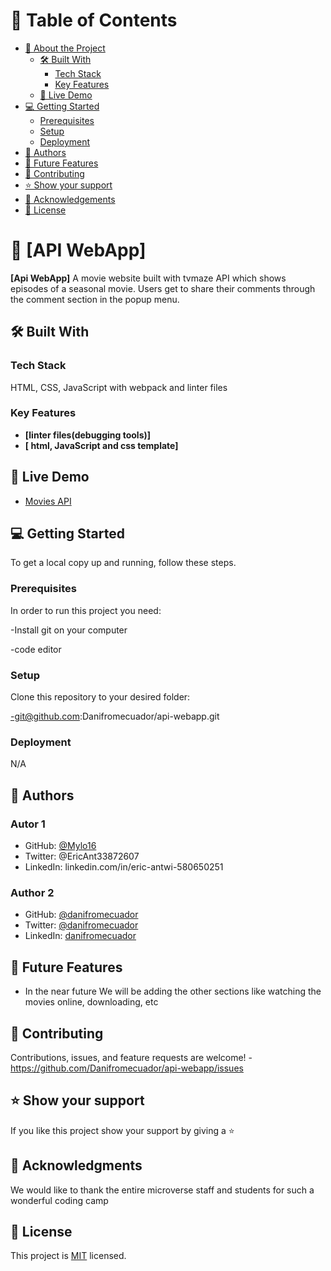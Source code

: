 # 📗 Table of Contents

- [📖 About the Project](#about-project)
  - [🛠 Built With](#built-with)
    - [Tech Stack](#tech-stack)
    - [Key Features](#key-features)
  - [🚀 Live Demo](#live-demo)
- [💻 Getting Started](#getting-started)
  - [Prerequisites](#prerequisites)
  - [Setup](#setup)
  - [Deployment](#triangular_flag_on_post-deployment)
- [👥 Authors](#authors)
- [🔭 Future Features](#future-features)
- [🤝 Contributing](#contributing)
- [⭐️ Show your support](#support)
- [🙏 Acknowledgements](#acknowledgements)
- [📝 License](#license)

# 📖 [API WebApp] <a name="about-project"></a>

**[Api WebApp]** A movie website built with tvmaze API which shows episodes of a seasonal movie. Users get to share their comments through the comment section in the popup menu.

## 🛠 Built With <a name="built-with"></a>

### Tech Stack <a name="tech-stack"></a>

HTML, CSS, JavaScript with webpack and linter files

### Key Features <a name="key-features"></a>

- **[linter files(debugging tools)]**
- **[ html, JavaScript and css template]**

## 🚀 Live Demo <a name="live-demo"></a>

- [Movies API](https://danifromecuador.github.io/api-webapp/dist/)

## 💻 Getting Started <a name="getting-started"></a>

To get a local copy up and running, follow these steps.

### Prerequisites

In order to run this project you need:

-Install git on your computer

-code editor


### Setup

Clone this repository to your desired folder:

-git@github.com:Danifromecuador/api-webapp.git

### Deployment

N/A


## 👥 Authors <a name="authors"></a>

### Autor 1
- GitHub: [@Mylo16](https://github.com/Mylo16)
- Twitter: @EricAnt33872607
- LinkedIn: linkedin.com/in/eric-antwi-580650251

### Author 2
- GitHub: [@danifromecuador](https://github.com/danifromecuador)
- Twitter: [@danifromecuador](https://twitter.com/danifromecuador)
- LinkedIn: [danifromecuador](https://www.linkedin.com/in/danifromecuador/)

## 🔭 Future Features <a name="future-features"></a>

- In the near future We will be adding the other sections like watching the movies online, downloading, etc

## 🤝 Contributing <a name="contributing"></a>

Contributions, issues, and feature requests are welcome!
-https://github.com/Danifromecuador/api-webapp/issues

## ⭐️ Show your support <a name="support"></a>

If you like this project show your support by giving a ⭐️

## 🙏 Acknowledgments <a name="acknowledgements"></a>

We would like to thank the entire microverse staff and students for such a wonderful coding camp

## 📝 License <a name="license"></a>

This project is [MIT](./MIT.md) licensed.
